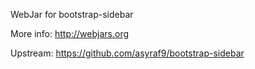 WebJar for bootstrap-sidebar

More info: http://webjars.org

Upstream: https://github.com/asyraf9/bootstrap-sidebar

